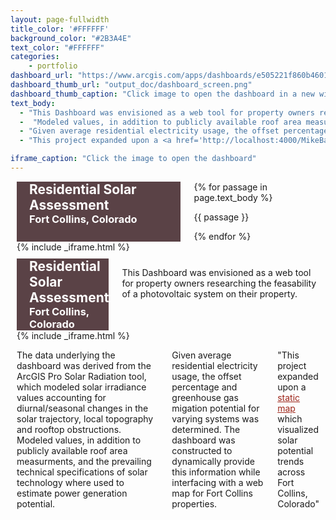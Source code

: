 ```yaml
---
layout: page-fullwidth 
title_color: '#FFFFFF'
background_color: "#2B3A4E"
text_color: "#FFFFFF"
categories:
    - portfolio
dashboard_url: "https://www.arcgis.com/apps/dashboards/e505221f860b46019c62a9c65a37ee75"
dashboard_thumb_url: "output_doc/dashboard_screen.png"
dashboard_thumb_caption: "Click image to open the dashboard in a new window"
text_body: 
  - "This Dashboard was envisioned as a web tool for property owners researching the feasability of a photovoltaic system on their property. The data underlying the dashboard was derived from the ArcGIS Pro Solar Radiation tool, which modeled solar irradiance values accounting for diurnal/seasonal changes in the solar trajectory, local topography and rooftop obstructions."
  -  "Modeled values, in addition to publicly available roof area measurments, and the prevailing technical specifications of solar technology where used to estimate power generation potential."
  - "Given average residential electricity usage, the offset percentage and greenhouse gas migation potential for varying systems was determined. The dashboard was constructed to dynamically provide this information while interfacing with a web map for Fort Collins properties." 
  - "This project expanded upon a <a href='http://localhost:4000/MikeBaars/output_doc/FTC_solar.pdf' style='color: #9D2519;'>static map</a> which visualized solar potential trends across Fort Collins, Colorado" 

iframe_caption: "Click the image to open the dashboard"
---
```


<style>
.container {
  margin: 10px
}
.title {
  background-color: #5A4246;
}

h2, h3 {
  color: #FFFFFF;
  padding-left: 20px;
  margin: 0px
}
</style>

<div class="container t20 hide-for-small-only">
  <div class="title_box medium-4 columns t20">
    <div class=title>    
      <h2>Residential Solar Assessment</h2>
      <h3>Fort Collins, Colorado</h3>
    </div>
    <div class="lead_txt t20">
      {% for passage in page.text_body %}
        <p class="font-size-h4">{{ passage }}</p>
      {% endfor %}
    </div>
  </div>
  <div class="iframe_box medium-8 columns t20">
    <!-- Include the iframe modal content -->
    {% include _iframe.html %}
  </div>
</div>

<div class="container t20 show-for-small-only">
  <div class="title_box small-12 columns t20">
    <div class=title>    
      <h2>Residential Solar Assessment</h2>
      <h3>Fort Collins, Colorado</h3>
    </div>
    <div class="lead_txt t20">
      <p class="font-size-h4">This Dashboard was envisioned as a web tool for property owners researching the feasability of a photovoltaic system on their property.</p>
    </div>
  </div>
  <div class="iframe_box small-12 columns t20">
    <!-- Include the iframe modal content -->
    {% include _iframe.html %}
  </div>
  <div class="body_txt small-12 columns t20">
    <p class="font-size-h4">The data underlying the dashboard was derived from the ArcGIS Pro Solar Radiation tool, which modeled solar irradiance values accounting for diurnal/seasonal changes in the solar trajectory, local topography and rooftop obstructions. Modeled values, in addition to publicly available roof area measurments, and the prevailing technical specifications of solar technology where used to estimate power generation potential.</p>
    <p class="font-size-h4">Given average residential electricity usage, the offset percentage and greenhouse gas migation potential for varying systems was determined. The dashboard was constructed to dynamically provide this information while interfacing with a web map for Fort Collins properties.</p>
    <p class="font-size-hr">"This project expanded upon a <a href='http://localhost:4000/MikeBaars/output_doc/FTC_solar.pdf' style='color: #9D2519;'>static map</a> which visualized solar potential trends across Fort Collins, Colorado"</p>
    </div>
</div>